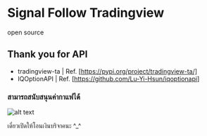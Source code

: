 # Signal Follow Tradingview
open source

## Thank you for API
* tradingview-ta | Ref. [https://pypi.org/project/tradingview-ta/]
* IQOptionAPI | Ref. [https://github.com/Lu-Yi-Hsun/iqoptionapi]

### สามารถสนับสนุนค่ากาแฟได้

![alt text][logo]

[logo]: https://ed.edtfiles-media.com/ud/gal/dcp/37/110172/_DSF3938.JPG "Coffee mean a lot of my life"



เดี๋ยวเปิดให้โอนเงินบริจาคนะ ^_^
